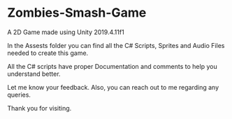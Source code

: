 # Zombies-Smash-Game



A 2D Game made using Unity 2019.4.11f1

In the Assests folder you can find all the C# Scripts, Sprites and Audio Files needed to create this game.

All the C# scripts have proper Documentation and comments to help you understand better.

Let me know your feedback. Also, you can reach out to me regarding any queries.

Thank you for visiting.
